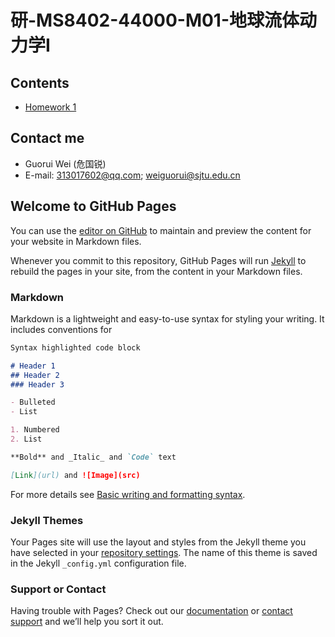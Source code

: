 # 研-MS8402-44000-M01-地球流体动力学I

## Contents

- [Homework 1](../hw/hw1_危国锐_120034910021.pdf)

## Contact me

- Guorui Wei (危国锐)
- E-mail: 313017602@qq.com; weiguorui@sjtu.edu.cn

## Welcome to GitHub Pages

You can use the [editor on GitHub](https://github.com/grwei/SJTU_2021-2022-1-MS8402/edit/main/docs/index.md) to maintain and preview the content for your website in Markdown files.

Whenever you commit to this repository, GitHub Pages will run [Jekyll](https://jekyllrb.com/) to rebuild the pages in your site, from the content in your Markdown files.

### Markdown

Markdown is a lightweight and easy-to-use syntax for styling your writing. It includes conventions for

```markdown
Syntax highlighted code block

# Header 1
## Header 2
### Header 3

- Bulleted
- List

1. Numbered
2. List

**Bold** and _Italic_ and `Code` text

[Link](url) and ![Image](src)
```

For more details see [Basic writing and formatting syntax](https://docs.github.com/en/github/writing-on-github/getting-started-with-writing-and-formatting-on-github/basic-writing-and-formatting-syntax).

### Jekyll Themes

Your Pages site will use the layout and styles from the Jekyll theme you have selected in your [repository settings](https://github.com/grwei/SJTU_2021-2022-1-MS8402/settings/pages). The name of this theme is saved in the Jekyll `_config.yml` configuration file.

### Support or Contact

Having trouble with Pages? Check out our [documentation](https://docs.github.com/categories/github-pages-basics/) or [contact support](https://support.github.com/contact) and we’ll help you sort it out.
